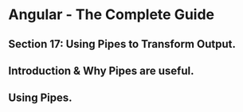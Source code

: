 # Angular - The Complete Guide
## Section 17: Using Pipes to Transform Output.

## Introduction & Why Pipes are useful.

## Using Pipes.